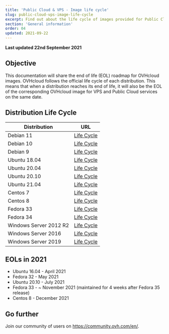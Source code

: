 ```yaml
---
title: 'Public Cloud & VPS - Image life cycle'
slug: public-cloud-vps-image-life-cycle
excerpt: Find out about the life cycle of images provided for Public Cloud & VPS
section: 'General information'
order: 04
updated: 2021-09-22
---
```


**Last updated 22nd September 2021**

## Objective

This documentation will share the end of life (EOL) roadmap for OVHcloud images. OVHcloud follows the official life cycle of each distribution. This means that when a distribution reaches its end of life, it will also be the EOL of the corresponding OVHcloud image for VPS and Public Cloud services on the same date.

## Distribution Life Cycle

| Distribution                  | URL                                                                                       |
| ----------------------------- | ----------------------------------------------------------------------------------------- |
| Debian 11                     | [Life Cycle](https://wiki.debian.org/DebianReleases)                                      |
| Debian 10                     | [Life Cycle](https://wiki.debian.org/DebianReleases)                                      |
| Debian 9                      | [Life Cycle](https://wiki.debian.org/DebianReleases)                                      |
| Ubuntu 18.04                  | [Life Cycle](https://wiki.ubuntu.com/Releases)                                            |
| Ubuntu 20.04                  | [Life Cycle](https://wiki.ubuntu.com/Releases)                                            |
| Ubuntu 20.10                  | [Life Cycle](https://wiki.ubuntu.com/Releases)                                            |
| Ubuntu 21.04                  | [Life Cycle](https://wiki.ubuntu.com/Releases)                                            |
| Centos 7                      | [Life Cycle](https://wiki.centos.org/About/Product)                                       |
| Centos 8                      | [Life Cycle](https://wiki.centos.org/About/Product)                                       |
| Fedora 33                     | [Life Cycle](https://fedoraproject.org/wiki/Fedora_Release_Life_Cycle)                    |
| Fedora 34                     | [Life Cycle](https://fedoraproject.org/wiki/Fedora_Release_Life_Cycle)                    |
| Windows Server 2012 R2        | [Life Cycle](https://docs.microsoft.com/en-us/lifecycle/products/windows-server-2012-r2)  |
| Windows Server 2016           | [Life Cycle](https://docs.microsoft.com/en-us/lifecycle/products/windows-server-2016)     |
| Windows Server 2019           | [Life Cycle](https://docs.microsoft.com/en-us/lifecycle/products/windows-server-2019)     |

## EOLs in 2021

- Ubuntu 16.04 - April 2021
- Fedora 32 - May 2021
- Ubuntu 20.10 - July 2021
- Fedora 33 - ~ November 2021 (maintained for 4 weeks after Fedora 35 release)
- Centos 8 - December 2021

## Go further

Join our community of users on <https://community.ovh.com/en/>.
